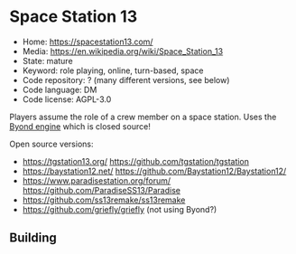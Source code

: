 # Space Station 13

- Home: https://spacestation13.com/
- Media: https://en.wikipedia.org/wiki/Space_Station_13
- State: mature
- Keyword: role playing, online, turn-based, space
- Code repository: ? (many different versions, see below)
- Code language: DM
- Code license: AGPL-3.0

Players assume the role of a crew member on a space station.
Uses the [Byond engine]() which is closed source!

Open source versions:
+ https://tgstation13.org/ https://github.com/tgstation/tgstation
+ https://baystation12.net/ https://github.com/Baystation12/Baystation12/
+ https://www.paradisestation.org/forum/ https://github.com/ParadiseSS13/Paradise
+ https://github.com/ss13remake/ss13remake
+ https://github.com/griefly/griefly (not using Byond?)

## Building
